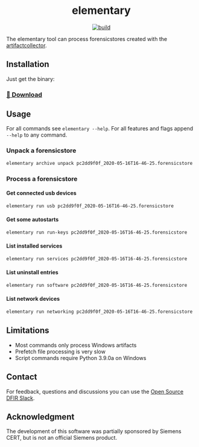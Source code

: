 <h1 align="center">elementary</h1>

<p  align="center">
 <a href="https://github.com/forensicanalysis/elementary/actions"><img src="https://github.com/forensicanalysis/elementary/workflows/CI/badge.svg" alt="build" /></a>
</p>

The elementary tool can process forensicstores created with the [artifactcollector](https://github.com/forensicanalysis/artifactcollector).

## Installation

Just get the binary:

### [💾 Download](https://github.com/forensicanalysis/elementary/releases)

## Usage

For all commands see `elementary --help`. For all features and flags append `--help` to any command.

### Unpack a forensicstore

```bash
elementary archive unpack pc2dd9f0f_2020-05-16T16-46-25.forensicstore
```

### Process a forensicstore

#### Get connected usb devices

```bash
elementary run usb pc2dd9f0f_2020-05-16T16-46-25.forensicstore
```

#### Get some autostarts

```bash
elementary run run-keys pc2dd9f0f_2020-05-16T16-46-25.forensicstore
```

#### List installed services

```bash
elementary run services pc2dd9f0f_2020-05-16T16-46-25.forensicstore
```

#### List uninstall entries

```bash
elementary run software pc2dd9f0f_2020-05-16T16-46-25.forensicstore
```

#### List network devices

```bash
elementary run networking pc2dd9f0f_2020-05-16T16-46-25.forensicstore
```

## Limitations

- Most commands only process Windows artifacts
- Prefetch file processing is very slow
- Script commands require Python 3.9.0a on Windows

## Contact

For feedback, questions and discussions you can use the [Open Source DFIR Slack](https://github.com/open-source-dfir/slack).

## Acknowledgment

The development of this software was partially sponsored by Siemens CERT, but
is not an official Siemens product.
